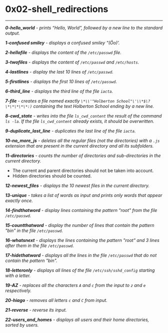 # 0x02-shell_redirections #
***
***0-hello_world** - prints “Hello, World”, followed by a new line to the standard output.*

***1-confused smiley** - displays a confused smiley "(Ôo)'.*

***2-hellofile** - displays the content of the `/etc/passwd` file.*

***3-twofiles** - displays the content of `/etc/passwd` and `/etc/hosts`.*

***4-lastlines** - display the last 10 lines of `/etc/passwd`.*

***5-firstlines** - displays the first 10 lines of `/etc/passwd`.*

***6-third_line** - displays the third line of the file `iacta`.*

***7-file** - creates a file named exactly `\*\\'"Holberton School"\'\\*$\?\*\*\*\*\*:)` containing the text Holberton School ending by a new line.*

***8-cwd_state** - writes into the file `ls_cwd_content` the result of the command `ls -la`. If the file `ls_cwd_content` already exists, it should be overwritten.*

***9-duplicate_last_line** - duplicates the last line of the file `iacta`.*

***10-no_more_js** - deletes all the regular files (not the directories) with a `.js` extension that are present in the current directory and all its subfolders.*

***11-directories** - counts the number of directories and sub-directories in the current directory.*

- The current and parent directories should not be taken into account.
- Hidden directories should be counted.

***12-newest_files** -  displays the 10 newest files in the current directory.*

***13-unique** - takes a list of words as input and prints only words that appear exactly once.*

***14-findthatword** - display lines containing the pattern "root" from the file `/etc/passwd`.*

***15-countthatword** - display the number of lines that contain the pattern "bin" in the file `/etc/passwd`.*

***16-whatsnext** - displays the lines containing the pattern "root" and 3 lines after them in the file `/etc/passwd`.*

***17-hidethatword** - displays all the lines in the file `/etc/passwd` that do not contain the pattern "bin".*

***18-letteronly** - displays all lines of the file `/etc/ssh/sshd_config` starting with a letter.*

***19-AZ** - replaces all the characters `A` and `c` from the input to `z` and `e` respectively.*

***20-hiago** - removes all letters `c` and `C` from input.*

***21-reverse** -  reverse its input.*

***22-users_and_homes** - displays all users and their home directories, sorted by users.*
